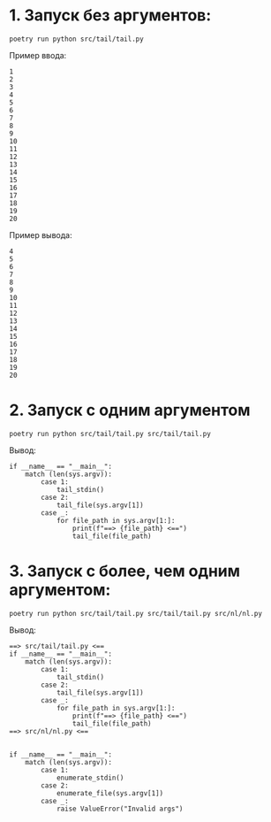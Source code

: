 # 1. Запуск без аргументов:

```
poetry run python src/tail/tail.py
```

Пример ввода:

```
1
2
3
4
5
6
7
8
9
10
11
12
13
14
15
16
17
18
19
20
```

Пример вывода:

```
4
5
6
7
8
9
10
11
12
13
14
15
16
17
18
19
20
```

# 2. Запуск с одним аргументом

```
poetry run python src/tail/tail.py src/tail/tail.py
```

Вывод:

```
if __name__ == "__main__":
    match (len(sys.argv)):
        case 1:
            tail_stdin()
        case 2:
            tail_file(sys.argv[1])
        case _:
            for file_path in sys.argv[1:]:
                print(f"==> {file_path} <==")
                tail_file(file_path)
```

# 3. Запуск с более, чем одним аргументом:

```
poetry run python src/tail/tail.py src/tail/tail.py src/nl/nl.py
```

Вывод:

```
==> src/tail/tail.py <==
if __name__ == "__main__":
    match (len(sys.argv)):
        case 1:
            tail_stdin()
        case 2:
            tail_file(sys.argv[1])
        case _:
            for file_path in sys.argv[1:]:
                print(f"==> {file_path} <==")
                tail_file(file_path)
==> src/nl/nl.py <==


if __name__ == "__main__":
    match (len(sys.argv)):
        case 1:
            enumerate_stdin()
        case 2:
            enumerate_file(sys.argv[1])
        case _:
            raise ValueError("Invalid args")
```
